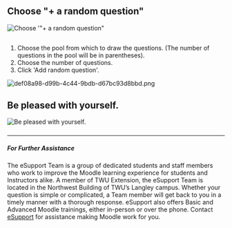 ## Choose "+ a random question"

![](http://media.screensteps.me/e-support/mthfa9/choose-----a-random-question-.png?1494544830 "Choose &apos;&quot;+ a random question&quot;")

##  

1. Choose the pool from which to draw the questions. \(The number of questions in the pool will be in parentheses\).
2. Choose the number of questions.
3. Click 'Add random question'.

![](http://media.screensteps.me/e-support/mthfa9/def08a98-d99b-4c44-9bdb-d67bc93d8bbd.png?1494544831 "def08a98-d99b-4c44-9bdb-d67bc93d8bbd.png")

## Be pleased with yourself.

![](http://media.screensteps.me/e-support/mthfa9/be-pleased-with-yourself.jpg?1494544831 "Be pleased with yourself.")

##### 
---
##### For Further Assistance

The eSupport Team is a group of dedicated students and staff members who work to improve the Moodle learning experience for students and Instructors alike. A member of TWU Extension, the eSupport Team is located in the Northwest Building of TWU’s Langley campus. Whether your question is simple or complicated, a Team member will get back to you in a timely manner with a thorough response. eSupport also offers Basic and Advanced Moodle trainings, either in-person or over the phone. Contact [eSupport](https://trinitywestern.teamdynamix.com/TDClient/Requests/ServiceDet?ID=16141) for assistance making Moodle work for you.

